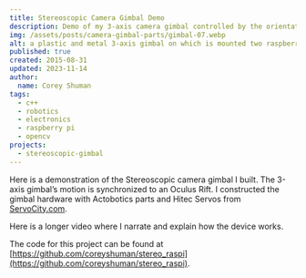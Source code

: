 ```yaml
---
title: Stereoscopic Camera Gimbal Demo
description: Demo of my 3-axis camera gimbal controlled by the orientation of a VR headset.
img: /assets/posts/camera-gimbal-parts/gimbal-07.webp
alt: a plastic and metal 3-axis gimbal on which is mounted two raspberry pi computers each connected to a small camera
published: true
created: 2015-08-31
updated: 2023-11-14
author: 
  name: Corey Shuman
tags: 
  - c++
  - robotics
  - electronics
  - raspberry pi
  - opencv
projects:
  - stereoscopic-gimbal
---
```


Here is a demonstration of the Stereoscopic camera gimbal I built. The 3-axis gimbal’s motion is synchronized to an Oculus Rift. I constructed the gimbal hardware with Actobotics parts and Hitec Servos from [ServoCity.com](https://servocity.com).

<youtube 
    src='https://www.youtube.com/embed/CPxq4g-SNAc?si=MywA-GjbnuZO8VZf' 
    title='A short video showing a metal camera gimbal mirroring the orientation of a VR headset as it is moved around'
    width='100%'>
</youtube>

Here is a longer video where I narrate and explain how the device works.

<youtube src='https://www.youtube.com/embed/bJqgT5J24xk?si=JmEvArk6HIxrA7Qy' 
    title='A 5 minute video explaining how a metal camera gimbal can mirror the orientation of a VR headset'
    width='100%'>
</youtube>

The code for this project can be found at [https://github.com/coreyshuman/stereo_raspi](https://github.com/coreyshuman/stereo_raspi).
